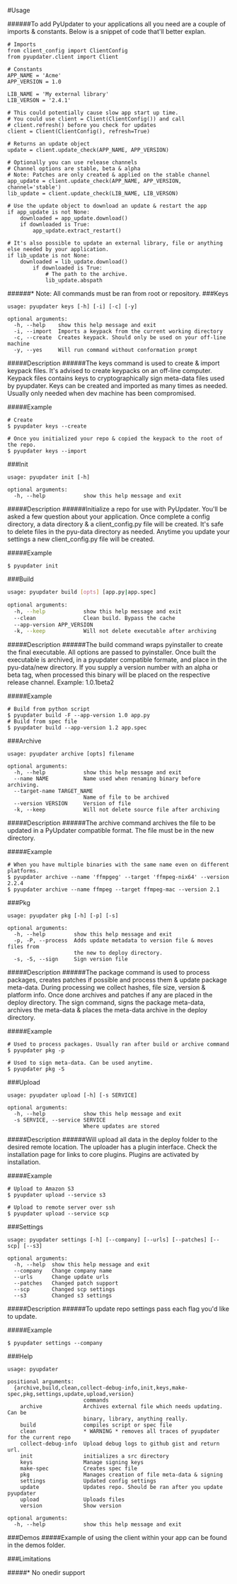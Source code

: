 #Usage

######To add PyUpdater to your applications all you need are a couple of imports & constants. Below is a snippet of code that'll better explan.
```
# Imports
from client_config import ClientConfig
from pyupdater.client import Client

# Constants
APP_NAME = 'Acme'
APP_VERSION = 1.0

LIB_NAME = 'My external library'
LIB_VERSON = '2.4.1'

# This could potentially cause slow app start up time.
# You could use client = Client(ClientConfig()) and call
# client.refresh() before you check for updates
client = Client(ClientConfig(), refresh=True)

# Returns an update object
update = client.update_check(APP_NAME, APP_VERSION)

# Optionally you can use release channels
# Channel options are stable, beta & alpha
# Note: Patches are only created & applied on the stable channel
app_update = client.update_check(APP_NAME, APP_VERSION, channel='stable')
lib_update = client.update_check(LIB_NAME, LIB_VERSON)

# Use the update object to download an update & restart the app
if app_update is not None:
    downloaded = app_update.download()
    if downloaded is True:
        app_update.extract_restart()

# It's also possible to update an external library, file or anything else needed by your application.
if lib_update is not None:
    downloaded = lib_update.download()
        if downloaded is True:
            # The path to the archive.
            lib_update.abspath

```

######* Note: All commands must be ran from root or repository.
###Keys
```
usage: pyupdater keys [-h] [-i] [-c] [-y]

optional arguments:
  -h, --help    show this help message and exit
  -i, --import  Imports a keypack from the current working directory
  -c, --create  Creates keypack. Should only be used on your off-line machine
  -y, --yes     Will run command without conformation prompt
```

#####Description
######The keys command is used to create & import keypack files. It's advised to create keypacks on an off-line computer. Keypack files contains keys to cryptographically sign meta-data files used by pyupdater. Keys can be created and imported as many times as needed. Usually only needed when dev machine has been compromised.

#####Example
```
# Create
$ pyupdater keys --create

# Once you initialized your repo & copied the keypack to the root of the repo.
$ pyupdater keys --import
```

###Init
```
usage: pyupdater init [-h]

optional arguments:
  -h, --help            show this help message and exit
```

#####Description
######Initialize a repo for use with PyUpdater. You'll be asked a few question about your application. Once complete a config directory, a data directory & a client_config.py file will be created. It's safe to delete files in the pyu-data directory as needed. Anytime you update your settings a new client_config.py file will be created.

#####Example
```
$ pyupdater init
```


###Build
```bash
usage: pyupdater build [opts] [app.py|app.spec]

optional arguments:
  -h, --help            show this help message and exit
  --clean               Clean build. Bypass the cache
  --app-version APP_VERSION
  -k, --keep            Will not delete executable after archiving
```

#####Description
######The build command wraps pyinstaller to create the final executable. All options are passed to pyinstaller. Once built the executable is archived, in a pyupdater compatible formate, and place in the pyu-data/new directory. If you supply a version number with an alpha or beta tag, when processed this binary will be placed on the respective release channel. Example: 1.0.1beta2

#####Example
```
# Build from python script
$ pyupdater build -F --app-version 1.0 app.py
# Build from spec file
$ pyupdater build --app-version 1.2 app.spec
```


###Archive
```
usage: pyupdater archive [opts] filename

optional arguments:
  -h, --help            show this help message and exit
  --name NAME           Name used when renaming binary before archiving.
  --target-name TARGET_NAME
                        Name of file to be archived
  --version VERSION     Version of file
  -k, --keep            Will not delete source file after archiving
```

#####Description
######The archive command archives the file to be updated in a PyUpdater compatible format. The file must be in the new directory.

#####Example
```
# When you have multiple binaries with the same name even on different platforms.
$ pyupdater archive --name 'ffmpgeg' --target 'ffmpeg-nix64' --version 2.2.4
$ pyupdater archive --name ffmpeg --target ffmpeg-mac --version 2.1
```

###Pkg
```
usage: pyupdater pkg [-h] [-p] [-s]

optional arguments:
  -h, --help         show this help message and exit
  -p, -P, --process  Adds update metadata to version file & moves files from
                     the new to deploy directory.
  -s, -S, --sign     Sign version file
```

#####Description
######The package command is used to process packages, creates patches if possible and process them & update package meta-data. During processing we collect hashes, file size, version & platform info. Once done archives and patches if any are placed in the deploy directory. The sign command, signs the package meta-data, archives the meta-data & places the meta-data archive in the deploy directory.

#####Example
```
# Used to process packages. Usually ran after build or archive command
$ pyupdater pkg -p

# Used to sign meta-data. Can be used anytime.
$ pyupdater pkg -S
```

###Upload
```
usage: pyupdater upload [-h] [-s SERVICE]

optional arguments:
  -h, --help            show this help message and exit
  -s SERVICE, --service SERVICE
                        Where updates are stored
```

#####Description
######Will upload all data in the deploy folder to the desired remote location. The uploader has a plugin interface. Check the installation page for links to core plugins. Plugins are activated by installation.

#####Example
```
# Upload to Amazon S3
$ pyupdater upload --service s3

# Upload to remote server over ssh
$ pyupdater upload --service scp
```

###Settings
```
usage: pyupdater settings [-h] [--company] [--urls] [--patches] [--scp] [--s3]

optional arguments:
  -h, --help  show this help message and exit
  --company   Change company name
  --urls      Change update urls
  --patches   Changed patch support
  --scp       Changed scp settings
  --s3        Changed s3 settings
```

#####Description
######To update repo settings pass each flag you'd like to update.

#####Example
```
$ pyupdater settings --company
```

###Help
```
usage: pyupdater

positional arguments:
  {archive,build,clean,collect-debug-info,init,keys,make-spec,pkg,settings,update,upload,version}
                        commands
    archive             Archives external file which needs updating. Can be
                        binary, library, anything really.
    build               compiles script or spec file
    clean               * WARNING * removes all traces of pyupdater for the current repo
    collect-debug-info  Upload debug logs to github gist and return url.
    init                initializes a src directory
    keys                Manage signing keys
    make-spec           Creates spec file
    pkg                 Manages creation of file meta-data & signing
    settings            Updated config settings
    update              Updates repo. Should be ran after you update pyupdater
    upload              Uploads files
    version             Show version

optional arguments:
  -h, --help            show this help message and exit
```


###Demos
#####Example of using the client within your app can be found in the demos folder.

###Limitations

#####* No onedir support